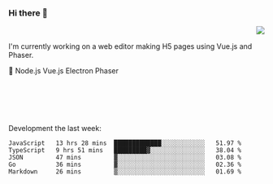 ### Hi there 👋

<img align="right" src="https://github-readme-stats.vercel.app/api?username=jasonpanggo"/>

<br>
<p align="left">
I'm currently working on a web editor making H5 pages using Vue.js and Phaser.
</p>
<p align="left">
📖 Node.js Vue.js Electron Phaser
</p>
<br>
<br>
<br>
<br>

Development the last week:
<!--START_SECTION:waka-->
```text
JavaScript   13 hrs 28 mins  █████████████░░░░░░░░░░░░   51.97 % 
TypeScript   9 hrs 51 mins   █████████▓░░░░░░░░░░░░░░░   38.04 % 
JSON         47 mins         ▓░░░░░░░░░░░░░░░░░░░░░░░░   03.08 % 
Go           36 mins         ▓░░░░░░░░░░░░░░░░░░░░░░░░   02.36 % 
Markdown     26 mins         ▒░░░░░░░░░░░░░░░░░░░░░░░░   01.69 % 
```
<!--END_SECTION:waka-->

<!--
**JASONPANGGO/jasonpanggo** is a ✨ _special_ ✨ repository because its `README.md` (this file) appears on your GitHub profile.

Here are some ideas to get you started:

- 🔭 I’m currently working on ...
- 🌱 I’m currently learning ...
- 👯 I’m looking to collaborate on ...
- 🤔 I’m looking for help with ...
- 💬 Ask me about ...
- 📫 How to reach me: ...
- 😄 Pronouns: ...
- ⚡ Fun fact: ...
-->
